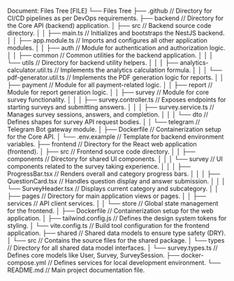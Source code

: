 Document: Files Tree [FILE]
  └── Files Tree
      ├── .github                                 // Directory for CI/CD pipelines as per DevOps requirements.
      ├── backend                                 // Directory for the Core API (backend) application.
      │   ├── src                                 // Backend source code directory.
      │   │   ├── main.ts                         // Initializes and bootstraps the NestJS backend.
      │   │   ├── app.module.ts                   // Imports and configures all other application modules.
      │   │   ├── auth                            // Module for authentication and authorization logic.
      │   │   ├── common                          // Common utilities for the backend application.
      │   │   │   └── utils                       // Directory for backend utility helpers.
      │   │   │       ├── analytics-calculator.util.ts     // Implements the analytics calculation formula.
      │   │   │       └── pdf-generator.util.ts     // Implements the PDF generation logic for reports.
      │   │   ├── payment                         // Module for all payment-related logic.
      │   │   ├── report                          // Module for report generation logic.
      │   │   ├── survey                          // Module for core survey functionality.
      │   │   │   ├── survey.controller.ts        // Exposes endpoints for starting surveys and submitting answers.
      │   │   │   ├── survey.service.ts           // Manages survey sessions, answers, and completion.
      │   │   │   └── dto                         // Defines shapes for survey API request bodies.
      │   │   └── telegram                        // Telegram Bot gateway module.
      │   ├── Dockerfile                          // Containerization setup for the Core API.
      │   └── .env.example                        // Template for backend environment variables.
      ├── frontend                                // Directory for the React web application (frontend).
      │   ├── src                                 // Frontend source code directory.
      │   │   ├── components                      // Directory for shared UI components.
      │   │   │   └── survey                      // UI components related to the survey taking experience.
      │   │   │       ├── ProgressBar.tsx         // Renders overall and category progress bars.
      │   │   │       ├── QuestionCard.tsx        // Handles question display and answer submission.
      │   │   │       └── SurveyHeader.tsx        // Displays current category and subcategory.
      │   │   ├── pages                           // Directory for main application views or pages.
      │   │   ├── services                        // API client services.
      │   │   └── store                           // Global state management for the frontend.
      │   ├── Dockerfile                          // Containerization setup for the web application.
      │   ├── tailwind.config.js                  // Defines the design system tokens for styling.
      │   └── vite.config.ts                      // Build tool configuration for the frontend application.
      ├── shared                                  // Shared data models to ensure type safety (DRY).
      │   └── src                                 // Contains the source files for the shared package.
      │       └── types                           // Directory for all shared data model interfaces.
      │           └── survey.types.ts             // Defines core models like User, Survey, SurveySession.
      ├── docker-compose.yml                      // Defines services for local development environment.
      └── README.md                               // Main project documentation file.